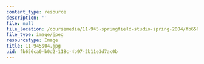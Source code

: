 ```yaml
---
content_type: resource
description: ''
file: null
file_location: /coursemedia/11-945-springfield-studio-spring-2004/fb656ca0b0d2118c4b972b11e3d7ac0b_11-945s04.jpg
file_type: image/jpeg
resourcetype: Image
title: 11-945s04.jpg
uid: fb656ca0-b0d2-118c-4b97-2b11e3d7ac0b
---
```

